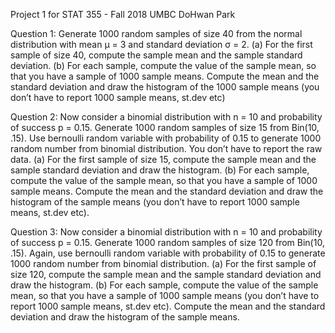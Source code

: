 Project 1 for STAT 355 - Fall 2018 UMBC DoHwan Park

Question 1: Generate 1000 random samples of size 40 from the normal distribution with mean μ = 3 and standard deviation σ = 2. (a) For the first sample of size 40, compute the sample mean and the sample standard deviation. (b) For each sample, compute the value of the sample mean, so that you have a sample of 1000 sample means. Compute the mean and the standard deviation and draw the histogram of the 1000 sample means (you don’t have to report 1000 sample means, st.dev etc)

Question 2: Now consider a binomial distribution with n = 10 and probability of success p = 0.15. Generate 1000 random samples of size 15 from Bin(10, .15). Use bernoulli random variable with probability of 0.15 to generate 1000 random number from binomial distribution. You don’t have to report the raw data. (a) For the first sample of size 15, compute the sample mean and the sample standard deviation and draw the histogram. (b) For each sample, compute the value of the sample mean, so that you have a sample of 1000 sample means. Compute the mean and the standard deviation and draw the histogram of the sample means (you don’t have to report 1000 sample means, st.dev etc).

Question 3: Now consider a binomial distribution with n = 10 and probability of success p = 0.15. Generate 1000 random samples of size 120 from Bin(10, .15). Again, use bernoulli random variable with probability of 0.15 to generate 1000 random number from binomial distribution. (a) For the first sample of size 120, compute the sample mean and the sample standard deviation and draw the histogram. (b) For each sample, compute the value of the sample mean, so that you have a sample of 1000 sample means (you don’t have to report 1000 sample means, st.dev etc). Compute the mean and the standard deviation and draw the histogram of the sample means.
